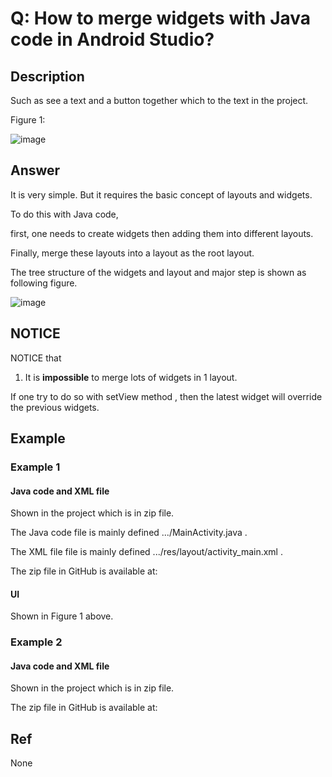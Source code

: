 # Q: How to merge widgets with Java code in Android Studio?
## Description
Such as see a text and a button together which to the text in the project.

Figure 1:

![image](https://github.com/40843245/PhoneDevelopment/assets/75050655/da8eb545-7b13-4ab3-9d5a-59b16c6d966b)

## Answer
It is very simple. But it requires the basic concept of layouts and widgets.

To do this with Java code,

first, one needs to create widgets then adding them into different layouts.

Finally, merge these layouts into a layout as the root layout.

The tree structure of the widgets and layout and major step is shown as following figure.

![image](https://github.com/40843245/PhoneDevelopment/assets/75050655/5e8e26e1-e060-4a00-a762-a62f955ce50c)

## NOTICE
NOTICE that 

1. It is <b>impossible</b> to merge lots of widgets in 1 layout.

If one try to do so with setView method , then the latest widget will override the previous widgets.

## Example
### Example 1 
#### Java code and XML file 
Shown in the project which is in zip file.

The Java code file is mainly defined .../MainActivity.java .

The XML file file is mainly defined .../res/layout/activity_main.xml .

The zip file in GitHub is available at:

#### UI 
Shown in Figure 1 above.
### Example 2
#### Java code and XML file
Shown in the project which is in zip file.

The zip file in GitHub is available at:

## Ref
None




